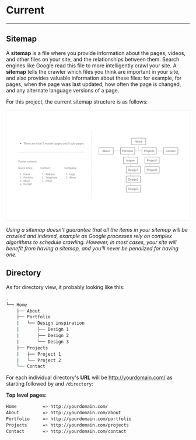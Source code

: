 # Current
------

## Sitemap

A **sitemap** is a file where you provide information about the pages, videos, and other files on your site, and the relationships between them. Search engines like Google read this file to more intelligently crawl your site. A **sitemap** tells the crawler which files you think are important in your site, and also provides valuable information about these files: for example, for pages, when the page was last updated, how often the page is changed, and any alternate language versions of a page.

For this project, the current sitemap structure is as follows:

![sitemap-current](_media/sitemap-current.jpg)

*Using a sitemap doesn't guarantee that all the items in your sitemap will be crawled and indexed, example as Google processes rely on complex algorithms to schedule crawling. However, in most cases, your site will benefit from having a sitemap, and you'll never be penalized for having one.*

## Directory

As for directory view, it probably looking like this:

```bash
.
└── Home
    ├── About
    ├── Portfolio
    |   └── Design inspiration
    |       ├── Design 1
    |       ├── Design 2
    |       └── Design 3
    ├── Projects
    |   ├── Project 1
    |   └── Project 2
    └── Contact 
```

For each individual directory's **URL** will be http://yourdomain.com/ as starting followed by and `/directory`:

**Top level pages:**

```bash
Home          => http://yourdomain.com/
About         => http://yourdomain.com/about
Portfolio     => http://yourdomain.com/portfolio
Projects      => http://yourdomain.com/projects
Contact       => http://yourdomain.com/contact
```